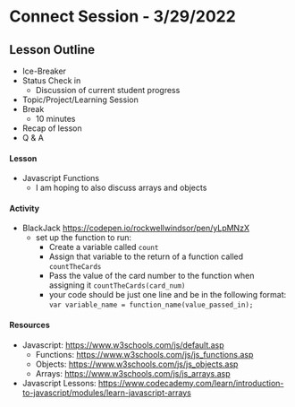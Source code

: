 # Connect Session - 3/29/2022

## Lesson Outline

  * Ice-Breaker
  * Status Check in
    * Discussion of current student progress
  * Topic/Project/Learning Session
  * Break
    * 10 minutes
  * Recap of lesson
  * Q & A

#### Lesson

  * Javascript Functions
    * I am hoping to also discuss arrays and objects

#### Activity

  * BlackJack https://codepen.io/rockwellwindsor/pen/yLpMNzX
    * set up the function to run:
      * Create a variable called `count`
      * Assign that variable to the return of a function called `countTheCards`
      * Pass the value of the card number to the function when assigning it `countTheCards(card_num)`
      * your code should be just one line and be in the following format:  `var variable_name = function_name(value_passed_in);` 

#### Resources

  * Javascript: https://www.w3schools.com/js/default.asp
    * Functions: https://www.w3schools.com/js/js_functions.asp
    * Objects: https://www.w3schools.com/js/js_objects.asp
    * Arrays: https://www.w3schools.com/js/js_arrays.asp
  * Javascript Lessons: https://www.codecademy.com/learn/introduction-to-javascript/modules/learn-javascript-arrays
